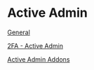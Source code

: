# Active Admin

[General](active_admin/general.md)

[2FA - Active Admin](active_admin/2fa_active_admin.md)

[Active Admin Addons](active_admin/active_admin_addons.md)
